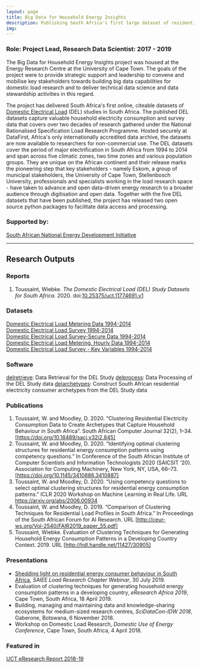 ```yaml
---
layout: page
title: Big Data for Household Energy Insights
description: Publishing South Africa's first large dataset of residential electricity demand
img:
---
```


### Role: Project Lead, Research Data Scientist: 2017 - 2019  
The Big Data for Household Energy Insights project was housed at the Energy Research Centre at the University of Cape Town. The goals of the project were to provide strategic support and leadership to convene and mobilise key stakeholders towards building big data capabilities for domestic load research and to deliver technical data science and data stewardship activities in this regard.

The project has delivered South Africa's first online, citeable datasets of <a href="https://www.datafirst.uct.ac.za/dataportal/index.php/catalog/NRSLR/about" target="_blank">Domestic Electrical Load</a> (DEL) studies in South Africa. The published DEL datasets capture valuable household electricity consumption and survey data that covers over two decades of research gathered under the National Rationalised Specification Load Research Programme. Hosted securely at DataFirst, Africa's only internationally accredited data archive, the datasets are now available to researchers for non-commercial use. The DEL datasets cover the period of major electrification in South Africa from 1994 to 2014 and span across five climatic zones, two time zones and various population groups. They are unique on the African continent and their release marks the pioneering step that key stakeholders - namely Eskom, a group of municipal stakeholders, the University of Cape Town, Stellenbosch University, professionals and specialists working in the load research space - have taken to advance and open data-driven energy research to a broader audience through digitisation and open data. Together with the five DEL datasets that have been published, the project has released two open source python packages to facilitate data access and processing.

### Supported by:  
<a href="https://www.sanedi.org.za/" target="_blank">South African National Energy Development Initiative</a>

---

## Research Outputs

### Reports
1. Toussaint, Wiebke. _The Domestic Electrical Load (DEL) Study Datasets for South Africa._ 2020. doi:<a href="https://doi.org/10.25375/uct.11774691.v1" target="_blank">10.25375/uct.11774691.v1</a>

### Datasets  
<a href="https://doi.org/10.25828/p3k7-r965" target="_blank">Domestic Electrical Load Metering Data 1994-2014</a>  
<a href="https://www.datafirst.uct.ac.za/dataportal/index.php/catalog/755" target="_blank">Domestic Electrical Load Survey 1994-2014</a>  
<a href="https://www.datafirst.uct.ac.za/dataportal/index.php/catalog/757" target="_blank">Domestic Electrical Load Survey-Secure Data 1994-2014</a>   
<a href="https://doi.org/10.25828/56nh-fw77" target="_blank">Domestic Electrical Load Metering, Hourly Data 1994-2014</a>  
<a href="https://doi.org/10.25828/mf8s-hh79" target="_blank">Domestic Electrical Load Survey - Key Variables 1994-2014</a>  

### Software
<a href="https://github.com/wiebket/delretrieve" target="_blank">delretrieve</a>: Data Retrieval for the DEL Study
<a href="https://github.com/wiebket/delprocess" target="_blank">delprocess</a>: Data Processing of the DEL Study data
<a href="https://github.com/wiebket/delarchetypes" target="_blank">delarchetypes</a>: Construct South African residential electricity consumer archetypes from the DEL Study data

### Publications
1. Toussaint, W. and Moodley, D. 2020. “Clustering Residential Electricity Consumption Data to Create Archetypes that Capture Household Behaviour in South Africa”. South African Computer Journal 32(2), 1–34. [https://doi.org/10.18489/sacj.v32i2.845]
2. Toussaint, W. and Moodley, D. 2020. “Identifying optimal clustering structures for residential energy consumption patterns using competency questions.” In Conference of the South African Institute of Computer Scientists and Information Technologists 2020 (SAICSIT ‘20). Association for Computing Machinery, New York, NY, USA, 66–73. [https://doi.org/10.1145/3410886.3410887]
3. Toussaint, W. and Moodley, D. 2020. “Using competency questions to select optimal clustering structures for residential energy consumption patterns.” ICLR 2020 Workshop on Machine Learning in Real Life. URL <a href="https://arxiv.org/abs/2006.00934" target="_blank">https://arxiv.org/abs/2006.00934</a>
4. Toussaint, W. and Moodley, D. 2019. “Comparison of Clustering Techniques for Residential Load Profiles in South Africa.” In Proceedings of the South African Forum for AI Research. URL [http://ceur-ws.org/Vol-2540/FAIR2019_paper_55.pdf]
5. Toussaint, Wiebke. Evaluation of Clustering Techniques for Generating Household Energy Consumption Patterns in a Developing Country Context. 2019. URL [http://hdl.handle.net/11427/30905]

### Presentations
* <a href="https://youtu.be/ULBfbPN5i7I" target="_blank">Shedding light on residential energy consumer behaviour in South Africa</a>, _SAIEE Load Research Chapter Webinar_, 30 July 2019.   
* Evaluation of clustering techniques for generating household energy consumption patterns in a developing country, _eResearch Africa 2019_, Cape Town, South Africa, 18 April 2019.
* Building, managing and maintaining data and knowledge-sharing ecosystems for medium-sized research centres, _SciDataCon-IDW 2018_, Gaberone, Botswana, 6 November 2018.  
* Workshop on Domestic Load Research, _Domestic Use of Energy Conference_, Cape Town, South Africa, 4 April 2018.

### Featured in 
<a href="https://www.uct.ac.za/main/research/publications/eresearch-reports">UCT eResearch Report 2018-19</a>
